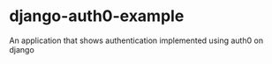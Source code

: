 # django-auth0-example
An application that shows authentication implemented using auth0 on django





